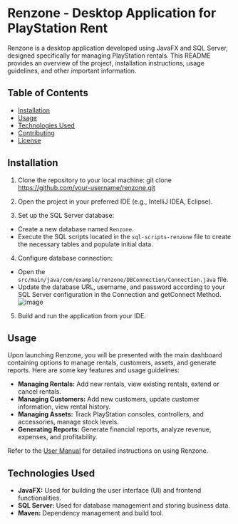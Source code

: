 # Renzone - Desktop Application for PlayStation Rent

Renzone is a desktop application developed using JavaFX and SQL Server, designed specifically for managing PlayStation rentals. This README provides an overview of the project, installation instructions, usage guidelines, and other important information.

## Table of Contents

- [Installation](#installation)
- [Usage](#usage)
- [Technologies Used](#technologies-used)
- [Contributing](#contributing)
- [License](#license)

## Installation

1. Clone the repository to your local machine:
git clone https://github.com/your-username/renzone.git

2. Open the project in your preferred IDE (e.g., IntelliJ IDEA, Eclipse).

3. Set up the SQL Server database:
- Create a new database named `Renzone`.
- Execute the SQL scripts located in the `sql-scripts-renzone` file to create the necessary tables and populate initial data.

4. Configure database connection:
- Open the `src/main/java/com/example/renzone/DBConnection/Connection.java` file.
- Update the database URL, username, and password according to your SQL Server configuration in the Connection and getConnect Method.
  ![image](https://github.com/FarhanAdiyasa/Renzone_Java/assets/119157451/a8812ac5-58af-46f8-9a87-9ace6b49690c)


5. Build and run the application from your IDE.

## Usage

Upon launching Renzone, you will be presented with the main dashboard containing options to manage rentals, customers, assets, and generate reports. Here are some key features and usage guidelines:

- **Managing Rentals:** Add new rentals, view existing rentals, extend or cancel rentals.
- **Managing Customers:** Add new customers, update customer information, view rental history.
- **Managing Assets:** Track PlayStation consoles, controllers, and accessories, manage stock levels.
- **Generating Reports:** Generate financial reports, analyze revenue, expenses, and profitability.

Refer to the [User Manual](docs/UserManual.pdf) for detailed instructions on using Renzone.

## Technologies Used

- **JavaFX:** Used for building the user interface (UI) and frontend functionalities.
- **SQL Server:** Used for database management and storing business data.
- **Maven:** Dependency management and build tool.
